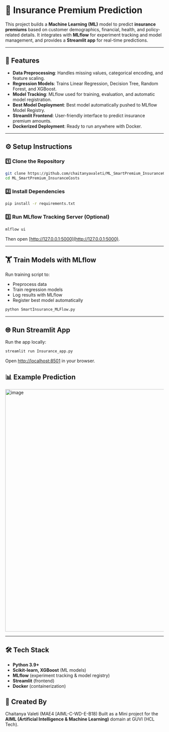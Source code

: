 # 📘 Insurance Premium Prediction  

This project builds a **Machine Learning (ML)** model to predict **insurance premiums** based on customer demographics, financial, health, and policy-related details. It integrates with **MLflow** for experiment tracking and model management, and provides a **Streamlit app** for real-time predictions.  

---

## 🚀 Features  
- **Data Preprocessing**: Handles missing values, categorical encoding, and feature scaling.  
- **Regression Models**: Trains Linear Regression, Decision Tree, Random Forest, and XGBoost.  
- **Model Tracking**: MLflow used for training, evaluation, and automatic model registration.  
- **Best Model Deployment**: Best model automatically pushed to MLflow Model Registry.  
- **Streamlit Frontend**: User-friendly interface to predict insurance premium amounts.  
- **Dockerized Deployment**: Ready to run anywhere with Docker.  

---

## ⚙️ Setup Instructions  

### 1️⃣ Clone the Repository  
```bash
git clone https://github.com/chaitanyavaleti/ML_SmartPremium_InsuranceCosts.git
cd ML_SmartPremium_InsuranceCosts
```

### 2️⃣ Install Dependencies  
```bash
pip install -r requirements.txt
```

### 3️⃣ Run MLflow Tracking Server (Optional)  
```bash
mlflow ui
```
Then open [http://127.0.0.1:5000](http://127.0.0.1:5000).

---

## 🏋️ Train Models with MLflow  

Run training script to:  
- Preprocess data  
- Train regression models  
- Log results with MLflow  
- Register best model automatically  

```bash
python SmartInsurance_MLFlow.py
```

---

## 🌐 Run Streamlit App  

Run the app locally:  
```bash
streamlit run Insurance_app.py
```

Open [http://localhost:8501](http://localhost:8501) in your browser.  


## 📊 Example Prediction  

<img width="1870" height="772" alt="image" src="https://github.com/user-attachments/assets/282fba0a-e5c1-433f-82f3-0429cbc2f570" />


---

## 🛠️ Tech Stack  
- **Python 3.9+**  
- **Scikit-learn, XGBoost** (ML models)  
- **MLflow** (experiment tracking & model registry)  
- **Streamlit** (frontend)  
- **Docker** (containerization)  

## 👤 Created By

Chaitanya Valeti (MAE4 [AIML-C-WD-E-B18)
Built as a Mini project for the **AIML (Artificial Intelligence & Machine Learning)** domain at GUVI (HCL Tech).
